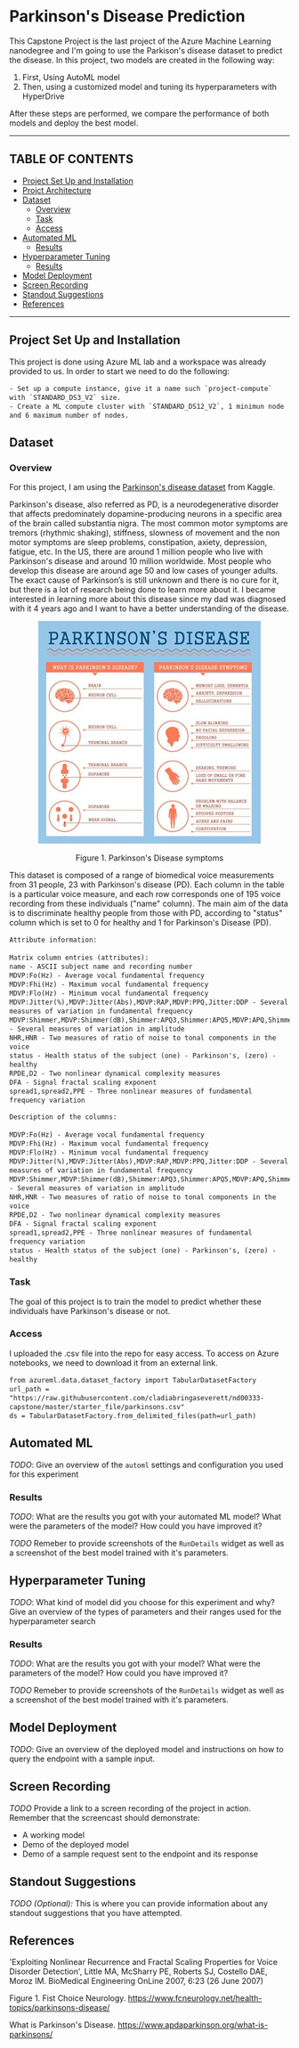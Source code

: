 # Parkinson's Disease Prediction

This Capstone Project is the last project of the Azure Machine Learning nanodegree and I'm going to use the Parkison's disease dataset to predict the disease. In this project, two models are created in the following way:
  1. First, Using AutoML model
  2. Then, using a customized model and tuning its hyperparameters with HyperDrive

After these steps are performed, we compare the performance of both models and deploy the best model. 

<hr/>

## TABLE OF CONTENTS
* [Project Set Up and Installation](#project-set-up-and-installation)
* [Projct Architecture](@project-architecture)
* [Dataset](#dataset)
  * [Overview](#overview)
  * [Task](#task)
  * [Access](#access)
* [Automated ML](#automated-ml)
  * [Results](#results)
* [Hyperparameter Tuning](#hyperparameter-tuning)
  * [Results](#results)
* [Model Deployment](#model-deployment)
* [Screen Recording](#screen-recording)
* [Standout Suggestions](standout-suggestions)
* [References](#references)
<hr/>

## Project Set Up and Installation
This project is done using Azure ML lab and a workspace was already provided to us. In order to start we need to do the following:
````
- Set up a compute instance, give it a name such `project-compute` with `STANDARD_DS3_V2` size.
- Create a ML compute cluster with `STANDARD_DS12_V2`, 1 minimun node and 6 maximum number of nodes.
````

## Dataset

### Overview
For this project, I am using the [Parkinson's disease dataset](https://www.kaggle.com/nidaguler/parkinsons-data-set) from Kaggle. 

Parkinson's disease, also referred as PD, is a neurodegenerative disorder that affects predominately dopamine-producing neurons in a specific area of the brain called substantia nigra. The most common motor symptoms are tremors (rhythmic shaking), stiffness, slowness of movement and the non motor symptoms are sleep problems, constipation, axiety, depression, fatigue, etc. In the US, there are around 1 million people who live with Parkinson's disease and around 10 million worldwide. Most people who develop this disease are around age 50 and low cases of younger adults. The exact cause of Parkinson’s is still unknown and there is no cure for it, but there is a lot of research being done to learn more about it. I became interested in learning more about this disease since my dad was diagnosed with it 4 years ago and I want to have a better understanding of the disease. 

<p align="center">
<img src="parkinsons-disease.jpg") /></p>
<p align="center">Figure 1. Parkinson's Disease symptoms</p>

This dataset is composed of a range of biomedical voice measurements from 31 people, 23 with Parkinson's disease (PD). Each column in the table is a particular voice measure, and each row corresponds one of 195 voice recording from these individuals ("name" column). The main aim of the data is to discriminate healthy people from those with PD, according to "status" column which is set to 0 for healthy and 1 for Parkinson's Disease (PD).
````
Attribute information:

Matrix column entries (attributes):
name - ASCII subject name and recording number
MDVP:Fo(Hz) - Average vocal fundamental frequency
MDVP:Fhi(Hz) - Maximum vocal fundamental frequency
MDVP:Flo(Hz) - Minimum vocal fundamental frequency
MDVP:Jitter(%),MDVP:Jitter(Abs),MDVP:RAP,MDVP:PPQ,Jitter:DDP - Several
measures of variation in fundamental frequency
MDVP:Shimmer,MDVP:Shimmer(dB),Shimmer:APQ3,Shimmer:APQ5,MDVP:APQ,Shimmer:DDA - Several measures of variation in amplitude
NHR,HNR - Two measures of ratio of noise to tonal components in the voice
status - Health status of the subject (one) - Parkinson's, (zero) - healthy
RPDE,D2 - Two nonlinear dynamical complexity measures
DFA - Signal fractal scaling exponent
spread1,spread2,PPE - Three nonlinear measures of fundamental frequency variation
````
````
Description of the columns:

MDVP:Fo(Hz) - Average vocal fundamental frequency
MDVP:Fhi(Hz) - Maximum vocal fundamental frequency
MDVP:Flo(Hz) - Minimum vocal fundamental frequency
MDVP:Jitter(%),MDVP:Jitter(Abs),MDVP:RAP,MDVP:PPQ,Jitter:DDP - Several measures of variation in fundamental frequency
MDVP:Shimmer,MDVP:Shimmer(dB),Shimmer:APQ3,Shimmer:APQ5,MDVP:APQ,Shimmer:DDA - Several measures of variation in amplitude
NHR,HNR - Two measures of ratio of noise to tonal components in the voice
RPDE,D2 - Two nonlinear dynamical complexity measures
DFA - Signal fractal scaling exponent
spread1,spread2,PPE - Three nonlinear measures of fundamental frequency variation
status - Health status of the subject (one) - Parkinson's, (zero) - healthy
````
### Task
The goal of this project is to train the model to predict whether these individuals have Parkinson's disease or not.

### Access
I uploaded the .csv file into the repo for easy access. To access on Azure notebooks, we need to download it from an external link.
````
from azureml.data.dataset_factory import TabularDatasetFactory
url_path = "https://raw.githubusercontent.com/cladiabringaseverett/nd00333-capstone/master/starter_file/parkinsons.csv"
ds = TabularDatasetFactory.from_delimited_files(path=url_path)
````

## Automated ML
*TODO*: Give an overview of the `automl` settings and configuration you used for this experiment

### Results
*TODO*: What are the results you got with your automated ML model? What were the parameters of the model? How could you have improved it?

*TODO* Remeber to provide screenshots of the `RunDetails` widget as well as a screenshot of the best model trained with it's parameters.

## Hyperparameter Tuning
*TODO*: What kind of model did you choose for this experiment and why? Give an overview of the types of parameters and their ranges used for the hyperparameter search


### Results
*TODO*: What are the results you got with your model? What were the parameters of the model? How could you have improved it?

*TODO* Remeber to provide screenshots of the `RunDetails` widget as well as a screenshot of the best model trained with it's parameters.

## Model Deployment
*TODO*: Give an overview of the deployed model and instructions on how to query the endpoint with a sample input.

## Screen Recording
*TODO* Provide a link to a screen recording of the project in action. Remember that the screencast should demonstrate:
- A working model
- Demo of the deployed  model
- Demo of a sample request sent to the endpoint and its response

## Standout Suggestions
*TODO (Optional):* This is where you can provide information about any standout suggestions that you have attempted.

## References
'Exploiting Nonlinear Recurrence and Fractal Scaling Properties for Voice Disorder Detection',
Little MA, McSharry PE, Roberts SJ, Costello DAE, Moroz IM.
BioMedical Engineering OnLine 2007, 6:23 (26 June 2007)

Figure 1. Fist Choice Neurology. https://www.fcneurology.net/health-topics/parkinsons-disease/

What is Parkinson's Disease. https://www.apdaparkinson.org/what-is-parkinsons/


